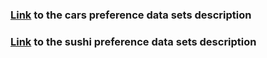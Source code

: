 ### [Link](http://users.cecs.anu.edu.au/~u4940058/CarPreferences.html) to the cars preference data sets description
### [Link](http://users.cecs.anu.edu.au/~u4940058/CarPreferences.html) to the sushi preference data sets description
